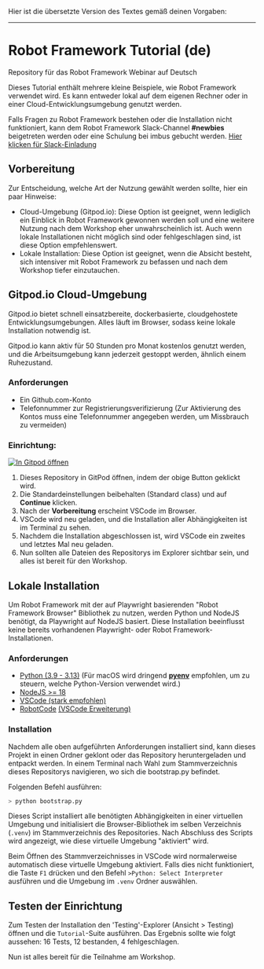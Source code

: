 Hier ist die übersetzte Version des Textes gemäß deinen Vorgaben:

-----------------------

# Robot Framework Tutorial (de)
Repository für das Robot Framework Webinar auf Deutsch

Dieses Tutorial enthält mehrere kleine Beispiele, wie Robot Framework verwendet wird. Es kann entweder lokal auf dem eigenen Rechner oder in einer Cloud-Entwicklungsumgebung genutzt werden.

Falls Fragen zu Robot Framework bestehen oder die Installation nicht funktioniert, kann dem Robot Framework Slack-Channel **#newbies** beigetreten werden oder eine Schulung bei imbus gebucht werden.
[Hier klicken für Slack-Einladung](https://join.slack.com/t/robotframework/shared_invite/zt-2ruah2fhe-fR4DFkfLKy6mjpW2mBxGUQ)

## Vorbereitung

Zur Entscheidung, welche Art der Nutzung gewählt werden sollte, hier ein paar Hinweise:

- Cloud-Umgebung (Gitpod.io): Diese Option ist geeignet, wenn lediglich ein Einblick in Robot Framework gewonnen werden soll und eine weitere Nutzung nach dem Workshop eher unwahrscheinlich ist. Auch wenn lokale Installationen nicht möglich sind oder fehlgeschlagen sind, ist diese Option empfehlenswert.
- Lokale Installation: Diese Option ist geeignet, wenn die Absicht besteht, sich intensiver mit Robot Framework zu befassen und nach dem Workshop tiefer einzutauchen.

## Gitpod.io Cloud-Umgebung

Gitpod.io bietet schnell einsatzbereite, dockerbasierte, cloudgehostete Entwicklungsumgebungen.
Alles läuft im Browser, sodass keine lokale Installation notwendig ist.

Gitpod.io kann aktiv für 50 Stunden pro Monat kostenlos genutzt werden, und die Arbeitsumgebung kann jederzeit gestoppt werden, ähnlich einem Ruhezustand.

### Anforderungen

- Ein Github.com-Konto
- Telefonnummer zur Registrierungsverifizierung (Zur Aktivierung des Kontos muss eine Telefonnummer angegeben werden, um Missbrauch zu vermeiden)

### Einrichtung:

[![In Gitpod öffnen](https://gitpod.io/button/open-in-gitpod.svg)](https://gitpod.io/#https://github.com/imbus/robotframework-tutorial-de)

1. Dieses Repository in GitPod öffnen, indem der obige Button geklickt wird.
2. Die Standardeinstellungen beibehalten (Standard class) und auf **Continue** klicken.
3. Nach der **Vorbereitung** erscheint VSCode im Browser.
4. VSCode wird neu geladen, und die Installation aller Abhängigkeiten ist im Terminal zu sehen.
5. Nachdem die Installation abgeschlossen ist, wird VSCode ein zweites und letztes Mal neu geladen.
6. Nun sollten alle Dateien des Repositorys im Explorer sichtbar sein, und alles ist bereit für den Workshop.

## Lokale Installation

Um Robot Framework mit der auf Playwright basierenden "Robot Framework Browser" Bibliothek zu nutzen, werden Python und NodeJS benötigt, da Playwright auf NodeJS basiert.
Diese Installation beeinflusst keine bereits vorhandenen Playwright- oder Robot Framework-Installationen.

### Anforderungen

- [Python (3.9 - 3.13)](https://www.python.org/downloads/) (Für macOS wird dringend [**pyenv**](https://github.com/pyenv/pyenv) empfohlen, um zu steuern, welche Python-Version verwendet wird.)
- [NodeJS >= 18](https://nodejs.org/en/download/prebuilt-installer)
- [VSCode (stark empfohlen)](https://code.visualstudio.com/download)
- [RobotCode](https://robotcode.io/) [(VSCode Erweiterung)](https://marketplace.visualstudio.com/items?itemName=d-biehl.robotcode)

### Installation

Nachdem alle oben aufgeführten Anforderungen installiert sind, kann dieses Projekt in einen Ordner geklont oder das Repository heruntergeladen und entpackt werden.
In einem Terminal nach Wahl zum Stammverzeichnis dieses Repositorys navigieren, wo sich die bootstrap.py befindet.

Folgenden Befehl ausführen:
```bash
> python bootstrap.py
```

Dieses Script installiert alle benötigten Abhängigkeiten in einer virtuellen Umgebung und initialisiert die Browser-Bibliothek im selben Verzeichnis (`.venv`) im Stammverzeichnis des Repositories.
Nach Abschluss des Scripts wird angezeigt, wie diese virtuelle Umgebung "aktiviert" wird.

Beim Öffnen des Stammverzeichnisses in VSCode wird normalerweise automatisch diese virtuelle Umgebung aktiviert.
Falls dies nicht funktioniert, die Taste `F1` drücken und den Befehl `>Python: Select Interpreter` ausführen und die Umgebung im `.venv` Ordner auswählen.

## Testen der Einrichtung

Zum Testen der Installation den 'Testing'-Explorer (Ansicht > Testing) öffnen und die `Tutorial`-Suite ausführen.
Das Ergebnis sollte wie folgt aussehen: 16 Tests, 12 bestanden, 4 fehlgeschlagen.

Nun ist alles bereit für die Teilnahme am Workshop.